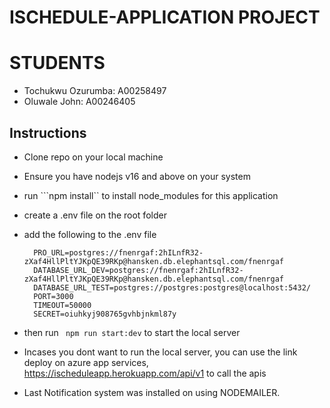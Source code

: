 # ISCHEDULE-APPLICATION PROJECT

# STUDENTS
- Tochukwu Ozurumba: A00258497
- Oluwale John: A00246405

## Instructions
- Clone repo on your local machine
- Ensure you have nodejs v16 and above on your system
- run ```npm install`` to install node_modules for this application
- create a .env file on the root folder
- add the following to the .env file
    ```
      PRO_URL=postgres://fnenrgaf:2hILnfR32-zXaf4HllPltYJKpQE39RKp@hansken.db.elephantsql.com/fnenrgaf
      DATABASE_URL_DEV=postgres://fnenrgaf:2hILnfR32-zXaf4HllPltYJKpQE39RKp@hansken.db.elephantsql.com/fnenrgaf
      DATABASE_URL_TEST=postgres://postgres:postgres@localhost:5432/
      PORT=3000
      TIMEOUT=50000
      SECRET=oiuhkyj908765gvhbjnkml87y
    ```
- then run ``` npm run start:dev``` to start the local server
-  Incases you dont want to run the local server, you can use the link deploy on azure app services, https://ischeduleapp.herokuapp.com/api/v1 to call the apis

- Last Notification system was installed on using NODEMAILER.
